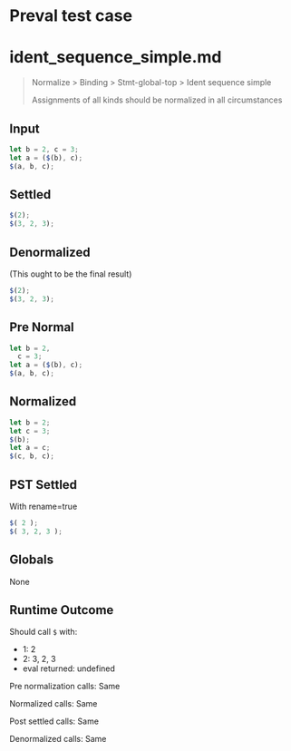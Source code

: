 # Preval test case

# ident_sequence_simple.md

> Normalize > Binding > Stmt-global-top > Ident sequence simple
>
> Assignments of all kinds should be normalized in all circumstances

## Input

`````js filename=intro
let b = 2, c = 3;
let a = ($(b), c);
$(a, b, c);
`````

## Settled


`````js filename=intro
$(2);
$(3, 2, 3);
`````

## Denormalized
(This ought to be the final result)

`````js filename=intro
$(2);
$(3, 2, 3);
`````

## Pre Normal


`````js filename=intro
let b = 2,
  c = 3;
let a = ($(b), c);
$(a, b, c);
`````

## Normalized


`````js filename=intro
let b = 2;
let c = 3;
$(b);
let a = c;
$(c, b, c);
`````

## PST Settled
With rename=true

`````js filename=intro
$( 2 );
$( 3, 2, 3 );
`````

## Globals

None

## Runtime Outcome

Should call `$` with:
 - 1: 2
 - 2: 3, 2, 3
 - eval returned: undefined

Pre normalization calls: Same

Normalized calls: Same

Post settled calls: Same

Denormalized calls: Same
